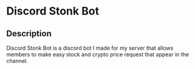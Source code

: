 # Discord Stonk Bot

## Description

Discord Stonk Bot is a discord bot I made for my server that allows members to make easy stock and crypto price request that appear in the channel.
